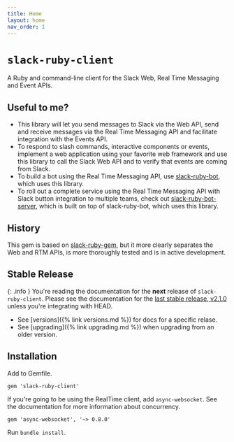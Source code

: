 ```yaml
---
title: Home
layout: home
nav_order: 1
---
```


# `slack-ruby-client`

A Ruby and command-line client for the Slack Web, Real Time Messaging and Event APIs.

## Useful to me?

- This library will let you send messages to Slack via the Web API, send and receive messages via the Real Time Messaging API and facilitate integration with the Events API.
- To respond to slash commands, interactive components or events, implement a web application using your favorite web framework and use this library to call the Slack Web API and to verify that events are coming from Slack.
- To build a bot using the Real Time Messaging API, use [slack-ruby-bot](https://github.com/slack-ruby/slack-ruby-bot), which uses this library.
- To roll out a complete service using the Real Time Messaging API with Slack button integration to multiple teams, check out [slack-ruby-bot-server](https://github.com/slack-ruby/slack-ruby-bot-server), which is built on top of slack-ruby-bot, which uses this library.

## History

This gem is based on [slack-ruby-gem](https://github.com/aki017/slack-ruby-gem), but it more clearly separates the Web and RTM APIs, is more thoroughly tested and is in active development.

## Stable Release

{: .info }
You're reading the documentation for the **next** release of `slack-ruby-client`. Please see the documentation for the [last stable release, v2.1.0](/slack-ruby-client/version/v2.1.0/) unless you're integrating with HEAD.

- See [versions]({% link versions.md %}) for docs for a specific relase.
- See [upgrading]({% link upgrading.md %}) when upgrading from an older version.

## Installation

Add to Gemfile.

```
gem 'slack-ruby-client'
```

If you're going to be using the RealTime client, add `async-websocket`. See the documentation for more information about concurrency.

```
gem 'async-websocket', '~> 0.8.0'
```

Run `bundle install`.
